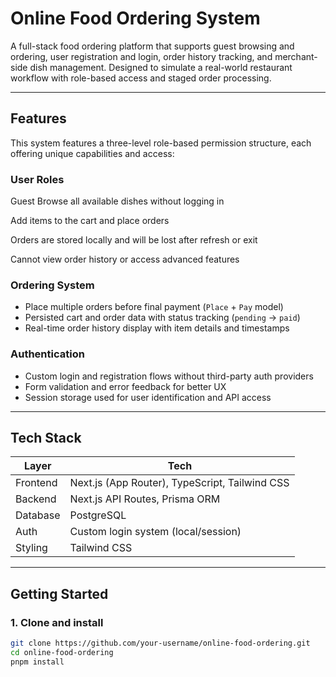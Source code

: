 # Online Food Ordering System

A full-stack food ordering platform that supports guest browsing and ordering, user registration and login, order history tracking, and merchant-side dish management. Designed to simulate a real-world restaurant workflow with role-based access and staged order processing. 

---

## Features
This system features a three-level role-based permission structure, each offering unique capabilities and access:

### User Roles
Guest
Browse all available dishes without logging in

Add items to the cart and place orders

Orders are stored locally and will be lost after refresh or exit

Cannot view order history or access advanced features



### Ordering System
- Place multiple orders before final payment (`Place` + `Pay` model)
- Persisted cart and order data with status tracking (`pending` → `paid`)
- Real-time order history display with item details and timestamps

### Authentication
- Custom login and registration flows without third-party auth providers
- Form validation and error feedback for better UX
- Session storage used for user identification and API access

---

## Tech Stack

| Layer     | Tech                                 |
|-----------|--------------------------------------|
| Frontend  | Next.js (App Router), TypeScript, Tailwind CSS |
| Backend   | Next.js API Routes, Prisma ORM       |
| Database  | PostgreSQL                           |
| Auth      | Custom login system (local/session)  |
| Styling   | Tailwind CSS                         |

---

## Getting Started

### 1. Clone and install

```bash
git clone https://github.com/your-username/online-food-ordering.git
cd online-food-ordering
pnpm install
